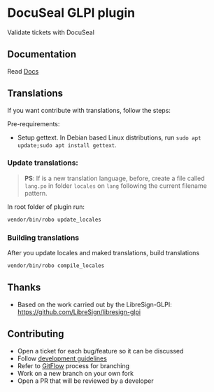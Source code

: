 # DocuSeal GLPI plugin

Validate tickets with DocuSeal

## Documentation

Read [Docs](docs/README.md)

## Translations

If you want contribute with translations, follow the steps:

Pre-requirements:

* Setup gettext. In Debian based Linux distributions, run `sudo apt update;sudo apt install gettext`.

### Update translations:

> **PS**: If is a new translation language, before, create a file called `lang.po` in folder `locales` on `lang` following the current filename pattern.

In root folder of plugin run:

```bash
vendor/bin/robo update_locales
```

### Building translations

After you update locales and maked translations, build translations

```bash
vendor/bin/robo compile_locales
```

## Thanks

* Based on the work carried out by the LibreSign-GLPI: https://github.com/LibreSign/libresign-glpi

## Contributing

* Open a ticket for each bug/feature so it can be discussed
* Follow [development guidelines](http://glpi-developer-documentation.readthedocs.io/en/latest/plugins/index.html)
* Refer to [GitFlow](http://git-flow.readthedocs.io/) process for branching
* Work on a new branch on your own fork
* Open a PR that will be reviewed by a developer
